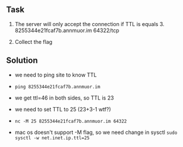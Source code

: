 ## Task

1. The server will only accept the connection if TTL is equals 3. 8255344e21fcaf7b.annmuor.im 64322/tcp

2. Collect the flag

## Solution

* we need to ping site to know TTL

* ```ping 8255344e21fcaf7b.annmuor.im```

* we get ttl=46 in both sides, so TTL is 23

* we need to set TTL to 25 (23+3-1 wtf?)

*  ```nc -M 25 8255344e21fcaf7b.annmuor.im 64322```

* mac os doesn't support -M flag, so we need change in sysctl ```sudo sysctl -w net.inet.ip.ttl=25```

